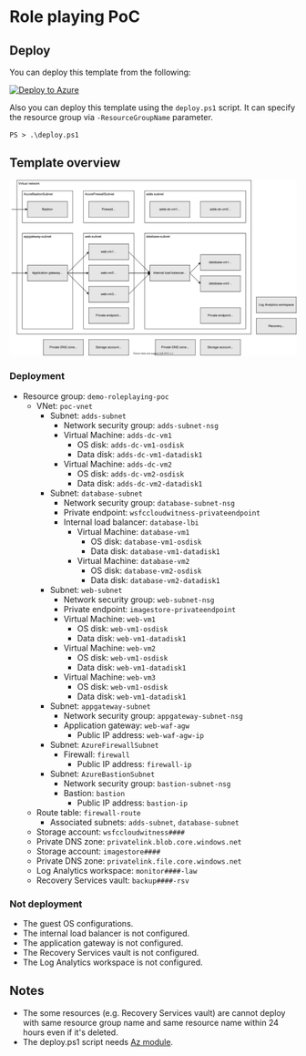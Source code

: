 # Role playing PoC

## Deploy

You can deploy this template from the following:

[![Deploy to Azure](https://aka.ms/deploytoazurebutton)](https://portal.azure.com/#create/Microsoft.Template/uri/https%3A%2F%2Fraw.githubusercontent.com%2F%2Fazure-demo-scripts-templates%2Fmaster%2Farm-templates%2FDemo-RolePlaying-PoC%2Fiaas%2Ftemplate.json)

Also you can deploy this template using the `deploy.ps1` script. It can specify the resource group via `-ResourceGroupName` parameter.

```
PS > .\deploy.ps1
```

## Template overview

![Template overview](./template.drawio.svg)

### Deployment

- Resource group: `demo-roleplaying-poc`
    - VNet: `poc-vnet`
        - Subnet: `adds-subnet`
            - Network security group: `adds-subnet-nsg`
            - Virtual Machine: `adds-dc-vm1`
                - OS disk: `adds-dc-vm1-osdisk`
                - Data disk: `adds-dc-vm1-datadisk1`
            - Virtual Machine: `adds-dc-vm2`
                - OS disk: `adds-dc-vm2-osdisk`
                - Data disk: `adds-dc-vm2-datadisk1`
        - Subnet: `database-subnet`
            - Network security group: `database-subnet-nsg`
            - Private endpoint: `wsfccloudwitness-privateendpoint`
            - Internal load balancer: `database-lbi`
                - Virtual Machine: `database-vm1`
                    - OS disk: `database-vm1-osdisk`
                    - Data disk: `database-vm1-datadisk1`
                - Virtual Machine: `database-vm2`
                    - OS disk: `database-vm2-osdisk`
                    - Data disk: `database-vm2-datadisk1`
        - Subnet: `web-subnet`
            - Network security group: `web-subnet-nsg`
            - Private endpoint: `imagestore-privateendpoint`
            - Virtual Machine: `web-vm1`
                - OS disk: `web-vm1-osdisk`
                - Data disk: `web-vm1-datadisk1`
            - Virtual Machine: `web-vm2`
                - OS disk: `web-vm1-osdisk`
                - Data disk: `web-vm1-datadisk1`
            - Virtual Machine: `web-vm3`
                - OS disk: `web-vm1-osdisk`
                - Data disk: `web-vm1-datadisk1`
        - Subnet: `appgateway-subnet`
            - Network security group: `appgateway-subnet-nsg`
            - Application gateway: `web-waf-agw`
                - Public IP address: `web-waf-agw-ip`
        - Subnet: `AzureFirewallSubnet`
            - Firewall: `firewall`
                - Public IP address: `firewall-ip`
        - Subnet: `AzureBastionSubnet`
            - Network security group: `bastion-subnet-nsg`
            - Bastion: `bastion`
                - Public IP address: `bastion-ip`
    - Route table: `firewall-route`
        - Associated subnets: `adds-subnet`, `database-subnet`
    - Storage account: `wsfccloudwitness####`
    - Private DNS zone: `privatelink.blob.core.windows.net`
    - Storage account: `imagestore####`
    - Private DNS zone: `privatelink.file.core.windows.net`
    - Log Analytics workspace: `monitor####-law`
    - Recovery Services vault: `backup####-rsv`


### Not deployment

- The guest OS configurations.
- The internal load balancer is not configured.
- The application gateway is not configured.
- The Recovery Services vault is not configured.
- The Log Analytics workspace is not configured.

## Notes

- The some resources (e.g. Recovery Services vault) are cannot deploy with same resource group name and same resource name within 24 hours even if it's deleted.
- The deploy.ps1 script needs [Az module](https://www.powershellgallery.com/packages/Az/).
